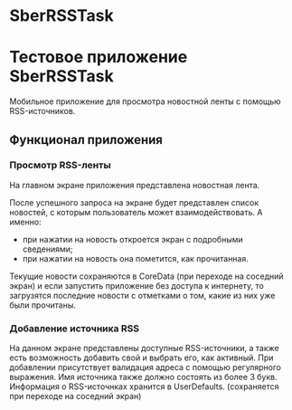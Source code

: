 # SberRSSTask


# Тестовое приложение SberRSSTask
Мобильное приложение для просмотра новостной ленты с помощью RSS-источников.
## Функционал приложения
### Просмотр RSS-ленты
 На главном экране приложения представлена новостная лента. 

После успешного запроса на экране будет представлен список новостей, с которым пользователь может взаимодействовать. А именно:
  - при нажатии на новость откроется экран с подробными сведениями;
  - при нажатии на новость она пометится, как прочитанная.
  
Текущие новости сохраняются в CoreData (при переходе на соседний экран) и если запустить приложение без доступа к интернету, то загрузятся последние новости с отметками о том, какие из них уже были прочитаны.
### Добавление источника RSS
На данном экране представлены доступные RSS-источники, а также есть возможность добавить свой и выбрать его, как активный.
При добавлении присутствует валидация адреса с помощью регулярного выражения. Имя источника также должно состоять из более 3 букв.
Информация о RSS-источнках хранится в UserDefaults. (сохраняется при переходе на соседний экран)


